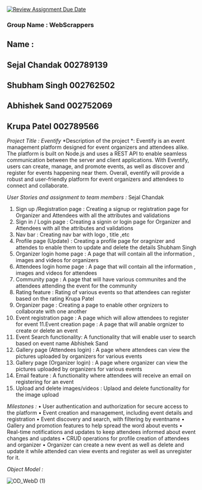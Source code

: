 [![Review Assignment Due Date](https://classroom.github.com/assets/deadline-readme-button-24ddc0f5d75046c5622901739e7c5dd533143b0c8e959d652212380cedb1ea36.svg)](https://classroom.github.com/a/0wrsx4Jb)
### Group Name : WebScrappers   
## Name : 
##       Sejal Chandak 002789139
##       Shubham Singh 002762502
##       Abhishek Sand 002752069
##       Krupa Patel   002789566
       
*Project Title : Eventify*
*Description of the project *: Eventify is an event management platform designed for event organizers and attendees alike. The platform is built on Node.js and uses a REST API to enable seamless communication between the server and client applications. With Eventify, users can create, manage, and promote events, as well as discover and register for events happening near them. Overall, eventify will provide a robust and user-friendly platform for event organizers and attendees to connect and collaborate.

*User Stories and assignment to team members :*
Sejal Chandak
1. Sign up /Registration page  : Creating a signup or registration page for Organizer and Attendees with all the attributes and validations
2. Sign in / Login page : Creating a signin or login page for Organizer and Attendees with all the attributes and validations
3. Nav bar : Creating nav bar with logo , title ,etc
4. Profile page (Update) : Creating a profile page for oragnizer and attendes to enable them to update and delete the details
Shubham Singh
5. Organizer login home page : A page that will contain all the information , images and videos for organizers 
6. Attendees login home page : A page that will contain all the information , images and videos for attendees 
7. Community page : A page that will have various communites and the attendees attending the event for the community
8. Rating feature : Rating of various events so that attendees can register based on the rating
Krupa Patel 
9. Organizer page : Creating a page to enable other orgnizers to collaborate with one another
10. Event registration page : A page which will allow attendees to register for event
11.Event creation page : A page that will anable orgnizer to create or delete an event
12. Event Search functionality: A functionality that will enable user to search based on event name
Abhishek Sand
13. Gallery page (Attendees login) : A page where attendees can view the pictures uploaded by organizers for various events
14. Gallery page (Organizer login) :  A page where organizer can view the pictures uploaded by organizers for various events
15. Email feature : A functionality where attendees will receive an email on registering for an event
16. Upload and delete images/videos : Uplaod and delete functionality for the image upload 

*Milestones :* 
•	User authentication and authorization for secure access to the platform
•	Event creation and management, including event details and registration
•	Event discovery and search, with filtering by eventname
•	Gallery and promotion features to help spread the word about events
•	Real-time notifications and updates to keep attendees informed about event changes and updates
•	CRUD operations for profile creation of attendees and organizer 
•	Organizer can create a new event as well as delete and update it while attended can view events and register as well as unregister for it.

*Object Model :*



![OD_WebD (1)](https://user-images.githubusercontent.com/114635170/229307859-bd42fdc1-c632-45a6-a7a1-adbaa8c54994.png)


